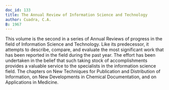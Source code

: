 ```yaml
---
doc_id: 133
title: The Annual Review of Information Science and Technology
author: Cuadra, C.A.
B: 1967
---
```


This volume is the second in a series of Annual Reviews of progress in the
field of Information Science and Technology.  Like its predecessor, it 
attempts to describe, compare, and evaluate the most significant work that
has been reported in the field during the past year.  The effort has been
undertaken in the belief that such taking stock of accomplishments provides
a valuable service to the specialists in the information science field.
   The chapters on New Techniques for Publication and Distribution of
Information, on New Developments in Chemical Documentation, and on Applications
in Medicine.